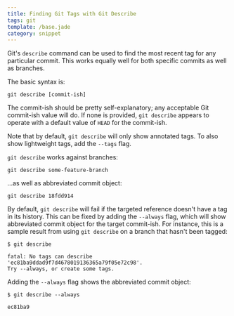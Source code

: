 ```yaml
---
title: Finding Git Tags with Git Describe
tags: git
template: /base.jade
category: snippet
---
```


Git's `describe` command can be used to find the most recent tag for any particular commit. This works equally well for both specific commits as well as branches.

The basic syntax is:

```
git describe [commit-ish]
```

The commit-ish should be pretty self-explanatory; any acceptable Git commit-ish value will do. If none is provided, `git describe` appears to operate with a default value of `HEAD` for the commit-ish.

Note that by default, `git describe` will only show annotated tags. To also show lightweight tags, add the `--tags` flag.

`git describe` works against branches:

```
git describe some-feature-branch
```

...as well as abbreviated commit object:

```
git describe 18fdd914
```

By default, `git describe` will fail if the targeted reference doesn't have a tag in its history. This can be fixed by adding the `--always` flag, which will show abbreviated commit object for the target commit-ish. For instance, this is a sample result from using `git describe` on a branch that hasn't been tagged:

```
$ git describe

fatal: No tags can describe 'ec81ba9ddad9f7d4678019136365a79f05e72c98'.
Try --always, or create some tags.
```

Adding the `--always` flag shows the abbreviated commit object:

```
$ git describe --always

ec81ba9
```
